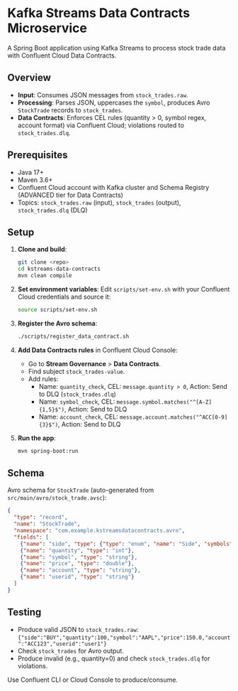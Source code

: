 # Kafka Streams Data Contracts Microservice

A Spring Boot application using Kafka Streams to process stock trade data with Confluent Cloud Data Contracts.

## Overview

- **Input**: Consumes JSON messages from `stock_trades.raw`.
- **Processing**: Parses JSON, uppercases the `symbol`, produces Avro `StockTrade` records to `stock_trades`.
- **Data Contracts**: Enforces CEL rules (quantity > 0, symbol regex, account format) via Confluent Cloud; violations routed to `stock_trades.dlq`.

## Prerequisites

- Java 17+
- Maven 3.6+
- Confluent Cloud account with Kafka cluster and Schema Registry (ADVANCED tier for Data Contracts)
- Topics: `stock_trades.raw` (input), `stock_trades` (output), `stock_trades.dlq` (DLQ)

## Setup

1. **Clone and build**:
   ```bash
   git clone <repo>
   cd kstreams-data-contracts
   mvn clean compile
   ```

2. **Set environment variables**:
   Edit `scripts/set-env.sh` with your Confluent Cloud credentials and source it:
   ```bash
   source scripts/set-env.sh
   ```

3. **Register the Avro schema**:
   ```bash
   ./scripts/register_data_contract.sh
   ```

4. **Add Data Contracts rules** in Confluent Cloud Console:
   - Go to **Stream Governance** > **Data Contracts**.
   - Find subject `stock_trades-value`.
   - Add rules:
     - Name: `quantity_check`, CEL: `message.quantity > 0`, Action: Send to DLQ (`stock_trades.dlq`)
     - Name: `symbol_check`, CEL: `message.symbol.matches("^[A-Z]{1,5}$")`, Action: Send to DLQ
     - Name: `account_check`, CEL: `message.account.matches("^ACC[0-9]{3}$")`, Action: Send to DLQ

5. **Run the app**:
   ```bash
   mvn spring-boot:run
   ```

## Schema

Avro schema for `StockTrade` (auto-generated from `src/main/avro/stock_trade.avsc`):

```json
{
  "type": "record",
  "name": "StockTrade",
  "namespace": "com.example.kstreamsdatacontracts.avro",
  "fields": [
    {"name": "side", "type": {"type": "enum", "name": "Side", "symbols": ["BUY", "SELL", "UNKNOWN"]}},
    {"name": "quantity", "type": "int"},
    {"name": "symbol", "type": "string"},
    {"name": "price", "type": "double"},
    {"name": "account", "type": "string"},
    {"name": "userid", "type": "string"}
  ]
}
```

## Testing

- Produce valid JSON to `stock_trades.raw`: `{"side":"BUY","quantity":100,"symbol":"AAPL","price":150.0,"account":"ACC123","userid":"user1"}`
- Check `stock_trades` for Avro output.
- Produce invalid (e.g., quantity=0) and check `stock_trades.dlq` for violations.

Use Confluent CLI or Cloud Console to produce/consume.

